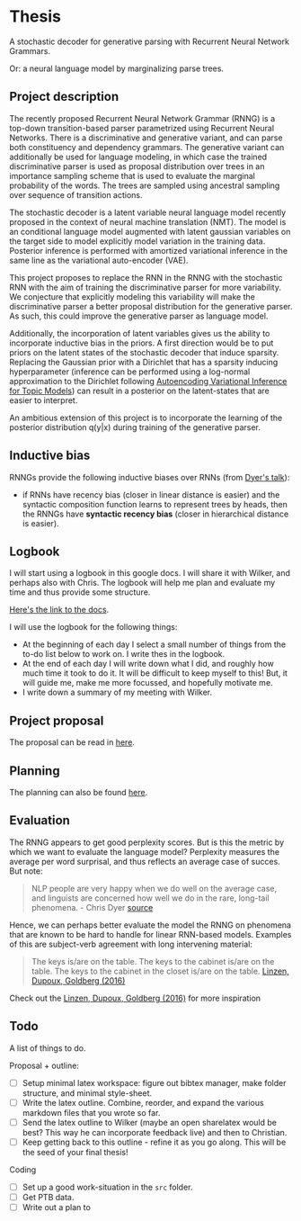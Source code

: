 # Thesis

A stochastic decoder for generative parsing with Recurrent Neural Network Grammars.

Or: a neural language model by marginalizing parse trees.

## Project description

The recently proposed Recurrent Neural Network Grammar (RNNG) is a top-down transition-based parser parametrized using Recurrent Neural Networks. There is a discriminative and generative variant, and can parse both constituency and dependency grammars. The generative variant can additionally be used for language modeling, in which case the trained discriminative parser is used as proposal distribution over trees in an importance sampling scheme that is used to evaluate the marginal probability of the words. The trees are sampled using ancestral sampling over sequence of transition actions.

The stochastic decoder is a latent variable neural language model recently proposed in the context of neural machine translation (NMT). The model is an conditional language model augmented with latent gaussian variables on the target side to model explicitly model variation in the training data. Posterior inference is performed with amortized variational inference in the same line as the variational auto-encoder (VAE).

This project proposes to replace the RNN in the RNNG with the stochastic RNN with the aim of training the discriminative parser for more variability. We conjecture that explicitly modeling this variability will make the discriminative parser a better proposal distribution for the generative parser. As such, this could improve the generative parser as language model.

Additionally, the incorporation of latent variables gives us the ability to incorporate inductive bias in the priors. A first direction would be to put priors on the latent states of the stochastic decoder that induce sparsity. Replacing the Gaussian prior with a Dirichlet that has a sparsity inducing hyperparameter (inference can be performed using a log-normal approximation to the Dirichlet following [Autoencoding Variational Inference for Topic Models](https://arxiv.org/pdf/1703.01488.pdf)) can result in a posterior on the latent-states that are easier to interpret.

An ambitious extension of this project is to incorporate the learning of the posterior distribution q(y|x) during training of the generative parser.


## Inductive bias

RNNGs provide the following inductive biases over RNNs (from [Dyer's talk](https://www.youtube.com/watch?v=hIlR7hIAzi8&list=PL9UURLQttNX2Lfs0EoOlIa4ns0bhra8_Y&index=7)):
* if RNNs have recency bias (closer in linear distance is easier) and the syntactic composition function learns to represent trees by heads, then the RNNGs have **syntactic recency bias** (closer in hierarchical distance is easier).


## Logbook

I will start using a logbook in this google docs. I will share it with Wilker, and perhaps also with Chris. The logbook will help me plan and evaluate my time and thus provide some structure.

[Here's the link to the docs](https://docs.google.com/document/d/131-qsS-20-ZAEMkRGx1XikZoUR9KdCTPKHYoG-GSrTQ/edit?usp=sharing).

I will use the logbook for the following things:

* At the beginning of each day I select a small number of things from the to-do list below to work on. I write thes in the logbook.
* At the end of each day I will write down what I did, and roughly how much time it took to do it. It will be difficult to keep myself to this! But, it will guide me, make me more focussed, and hopefully motivate me.
* I write down a summary of my meeting with Wilker.

## Project proposal

The proposal can be read in [here](doc/outline).

## Planning

The planning can also be found [here](doc/outline).

## Evaluation

The RNNG appears to get good perplexity scores. But is this the metric by which we want to evaluate the language model? Perplexity measures the average per word surprisal, and thus reflects an average case of succes. But note:
> NLP people are very happy when we do well on the average case, and linguists are concerned how well we do in the rare, long-tail phenomena. - Chris Dyer [source](https://youtu.be/hIlR7hIAzi8?t=11m12s)

Hence, we can perhaps better evaluate the model the RNNG on phenomena that are known to be hard to handle for linear RNN-based models. Examples of this are subject-verb agreement with long intervening material:
> The keys is/are on the table.
The keys to the cabinet is/are on the table.
The keys to the cabinet in the closet is/are on the table.
[Linzen, Dupoux, Goldberg (2016)](https://arxiv.org/pdf/1611.01368.pdf)

Check out the [Linzen, Dupoux, Goldberg (2016)](https://arxiv.org/pdf/1611.01368.pdf) for more inspiration



## Todo

A list of things to do.

Proposal + outline:
- [ ] Setup minimal latex workspace: figure out bibtex manager, make folder structure, and minimal style-sheet.
- [ ] Write the latex outline. Combine, reorder, and expand the various markdown files that you wrote so far.
- [ ] Send the latex outline to Wilker (maybe an open sharelatex would be best? This way he can incorporate feedback live) and then to Christian.
- [ ] Keep getting back to this outline - refine it as you go along. This will be the seed of your final thesis!

Coding
- [ ] Set up a good work-situation in the `src` folder.
- [ ] Get PTB data.
- [ ] Write out a plan to
